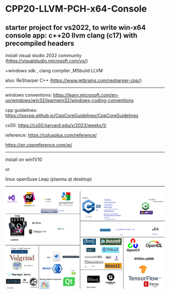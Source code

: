 # CPP20-LLVM-PCH-x64-Console

starter project for vs2022, to write win-x64 console app:
c++20 llvm clang (c17)
with precompiled headers
-------------------------
install visual studio 2022 community (https://visualstudio.microsoft.com/vs/)

+windows sdk , clang compiler ,MSbuild LLVM 

also: ReSharper C++ (https://www.jetbrains.com/resharper-cpp/)



--------------------------
windows conventions:
https://learn.microsoft.com/en-us/windows/win32/learnwin32/windows-coding-conventions

cpp guidelines:
https://isocpp.github.io/CppCoreGuidelines/CppCoreGuidelines

cs50:
https://cs50.harvard.edu/x/2023/weeks/1/

reference:
https://cplusplus.com/reference/

https://en.cppreference.com/w/

------------------------
install on win11/10

or 

linux openSuse Leap (plasma qt desktop)

-------------------------


![c plus plus](https://raw.githubusercontent.com/igal-abachi-dev/CPP20-LLVM-PCH-x64-Console/main/cpp.png)
